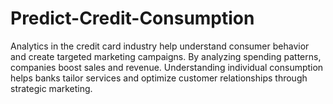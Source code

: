 # Predict-Credit-Consumption
Analytics in the credit card industry help understand consumer behavior and create targeted marketing campaigns. By analyzing spending patterns, companies boost sales and revenue. Understanding individual consumption helps banks tailor services and optimize customer relationships through strategic marketing.
